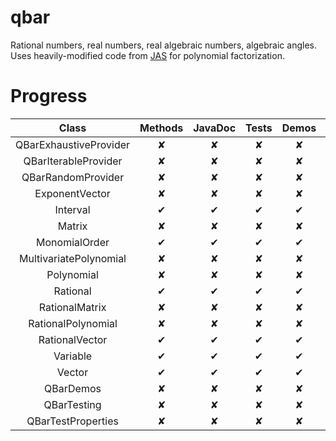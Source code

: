 qbar
====

Rational numbers, real numbers, real algebraic numbers, algebraic angles.
Uses heavily-modified code from [JAS](http://krum.rz.uni-mannheim.de/jas/) for polynomial factorization.

Progress
========

| Class                  | Methods | JavaDoc | Tests | Demos | Properties |
|:----------------------:|:-------:|:-------:|:-----:|:-----:|:----------:|
| QBarExhaustiveProvider | ✘       | ✘       | ✘     | ✘     | ✘          |
| QBarIterableProvider   | ✘       | ✘       | ✘     | ✘     | ✘          |
| QBarRandomProvider     | ✘       | ✘       | ✘     | ✘     | ✘          |
| ExponentVector         | ✘       | ✘       | ✘     | ✘     | ✘          |
| Interval               | ✔       | ✔       | ✔     | ✔     | ✔          |
| Matrix                 | ✘       | ✘       | ✘     | ✘     | ✘          |
| MonomialOrder          | ✔       | ✔       | ✔     | ✔     | ✔          |
| MultivariatePolynomial | ✘       | ✘       | ✘     | ✘     | ✘          |
| Polynomial             | ✘       | ✘       | ✘     | ✘     | ✘          |
| Rational               | ✔       | ✔       | ✔     | ✔     | ✔          |
| RationalMatrix         | ✘       | ✘       | ✘     | ✘     | ✘          |
| RationalPolynomial     | ✘       | ✘       | ✘     | ✘     | ✘          |
| RationalVector         | ✔       | ✔       | ✔     | ✔     | ✔          |
| Variable               | ✔       | ✔       | ✔     | ✔     | ✔          |
| Vector                 | ✔       | ✔       | ✔     | ✔     | ✔          |
| QBarDemos              | ✘       | ✘       | ✘     | ✘     | ✘          |
| QBarTesting            | ✘       | ✘       | ✘     | ✘     | ✘          |
| QBarTestProperties     | ✘       | ✘       | ✘     | ✘     | ✘          |
